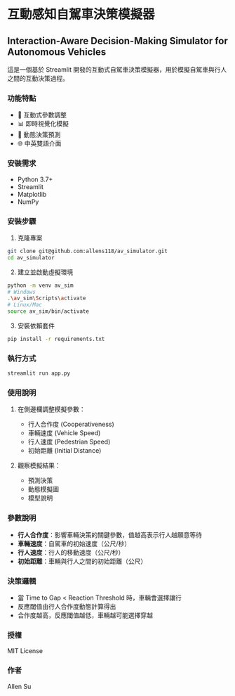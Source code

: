 # 互動感知自駕車決策模擬器
## Interaction-Aware Decision-Making Simulator for Autonomous Vehicles

這是一個基於 Streamlit 開發的互動式自駕車決策模擬器，用於模擬自駕車與行人之間的互動決策過程。

### 功能特點
- 🚗 互動式參數調整
- 📊 即時視覺化模擬
- 🔄 動態決策預測
- 🌐 中英雙語介面

### 安裝需求
- Python 3.7+
- Streamlit
- Matplotlib
- NumPy

### 安裝步驟
1. 克隆專案
```bash
git clone git@github.com:allens118/av_simulator.git
cd av_simulator
```

2. 建立並啟動虛擬環境
```bash
python -m venv av_sim
# Windows
.\av_sim\Scripts\activate
# Linux/Mac
source av_sim/bin/activate
```

3. 安裝依賴套件
```bash
pip install -r requirements.txt
```

### 執行方式
```bash
streamlit run app.py
```

### 使用說明
1. 在側邊欄調整模擬參數：
   - 行人合作度 (Cooperativeness)
   - 車輛速度 (Vehicle Speed)
   - 行人速度 (Pedestrian Speed)
   - 初始距離 (Initial Distance)

2. 觀察模擬結果：
   - 預測決策
   - 動態模擬圖
   - 模型說明

### 參數說明
- **行人合作度**：影響車輛決策的關鍵參數，值越高表示行人越願意等待
- **車輛速度**：自駕車的初始速度（公尺/秒）
- **行人速度**：行人的移動速度（公尺/秒）
- **初始距離**：車輛與行人之間的初始距離（公尺）

### 決策邏輯
- 當 Time to Gap < Reaction Threshold 時，車輛會選擇讓行
- 反應閾值由行人合作度動態計算得出
- 合作度越高，反應閾值越低，車輛越可能選擇穿越

### 授權
MIT License

### 作者
Allen Su 